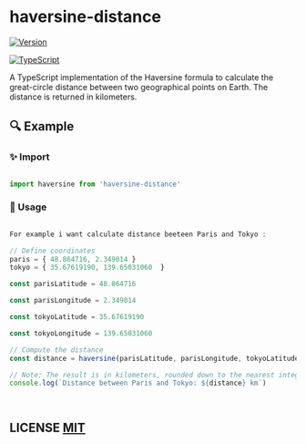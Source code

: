 # haversine-distance

[![Version](http://img.shields.io/npm/v/formula-haversine.svg)](https://www.npmjs.org/package/formula-haversine)

[![TypeScript](https://img.shields.io/badge/TypeScript-✓-blue.svg)](https://www.typescriptlang.org/)


A TypeScript implementation of the Haversine formula to calculate the great-circle distance between two geographical points on Earth. The distance is returned in kilometers.


## 🔍️ Example


### ✨ Import


```typescript

import haversine from 'haversine-distance'

```


### 📌 Usage


```javascript

For example i want calculate distance beeteen Paris and Tokyo :

// Define coordinates
paris = { 48.864716, 2.349014 }
tokyo = { 35.67619190, 139.65031060  }

const parisLatitude = 48.864716

const parisLongitude = 2.349014

const tokyoLatitude = 35.67619190

const tokyoLongitude = 139.65031060

// Compute the distance
const distance = haversine(parisLatitude, parisLongitude, tokyoLatitude, tokyoLongitude);

// Note: The result is in kilometers, rounded down to the nearest integer.
console.log(`Distance between Paris and Tokyo: ${distance} km`)




```

## LICENSE [MIT](LICENSE)